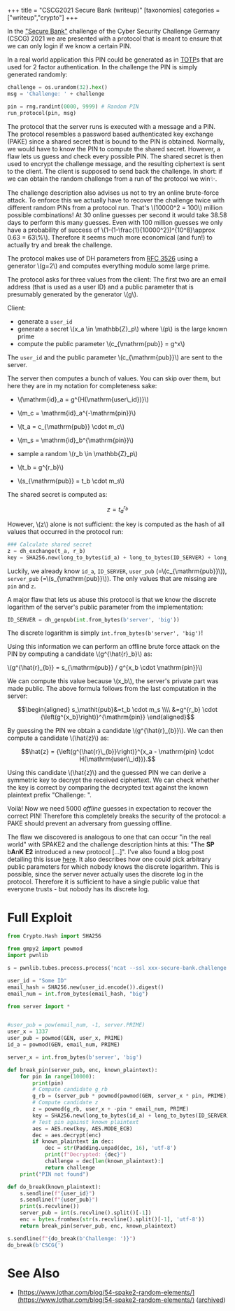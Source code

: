 +++
title = "CSCG2021 Secure Bank (writeup)"
[taxonomies]
categories = ["writeup","crypto"]
+++

In the ["Secure Bank"](https://earth.cscg.live/tasks/secure-bank) challenge of the Cyber Security Challenge Germany (CSCG) 2021
we are presented with a protocol that is meant to ensure that
we can only login if we know a certain PIN.

In a real world application this PIN could be generated as in [TOTP](https://en.wikipedia.org/wiki/Time-based_One-Time_Password)s that are used for 2 factor authentication.
In the challenge the PIN is simply generated randomly:

```python
challenge = os.urandom(32).hex()
msg = 'Challenge: ' + challenge

pin = rng.randint(0000, 9999) # Random PIN
run_protocol(pin, msg)
```

The protocol that the server runs is executed with a message and a PIN.
The protocol resembles a password based authenticated key exchange (PAKE) 
since a shared secret that is bound to the PIN is obtained.
Normally, we would have to know the PIN to compute the shared secret.
However, a flaw lets us guess and check every possible PIN.
The shared secret is then used to encrypt the challenge message,
and the resulting ciphertext is sent to the client.
The client is supposed to send back the challenge.
In short: if we can obtain the random challenge from a run of the protocol we win✨.

The challenge description also advises us not to try an online brute-force attack.
To enforce this we actually have to recover the challenge twice with different random PINs from a protocol run.
That's \\(10000^2 = 100\\) million possible combinations!
At 30 online guesses per second it would take 38.58 days to perform this many guesses. Even with 100 million guesses we only have a
probability of success of \\(1-(1-\frac{1}{10000^2})^{10^8}\approx 0.63 = 63\\%\\).
Therefore it seems much more economical (and fun!) to actually try and break the challenge.

The protocol makes use of DH parameters from [RFC 3526](https://www.ietf.org/rfc/rfc3526.txt)
using a generator \\(g=2\\) and computes everything modulo some large prime.

The protocol asks for three values from the client:
The first two are an email address (that is used as a user ID) and a public parameter
that is presumably generated by the generator \\(g\\).

Client:
- generate a `user_id`
- generate a secret \\(x_a \in \mathbb{Z}_p\\) where \\(p\\) is the large known prime
- compute the public parameter \\(c_{\mathrm{pub}} = g^x\\)

The `user_id` and the public parameter \\(c_{\mathrm{pub}}\\) are sent to the server.

The server then computes a bunch of values.
You can skip over them, but here they are in my notation for completeness sake:

- \\(\mathrm{id}_a = g^{H(\mathrm{user\\_id})}\\)
- \\(m_c = \mathrm{id}_a^{-\mathrm{pin}}\\)
- \\(t_a = c_{\mathrm{pub}} \cdot m_c\\)

- \\(m_s = \mathrm{id}_b^{\mathrm{pin}}\\)
- sample a random \\(r_b \in \mathbb{Z}_p\\)
- \\(t_b = g^{r_b}\\)
- \\(s_{\mathrm{pub}} = t_b \cdot m_s\\)

The shared secret is computed as:

$$z = t_a^{r_b}$$

However, \\(z\\) alone is not sufficient:
the key is computed as the hash of all values that occurred in the protocol run:

```python
### Calculate shared secret
z = dh_exchange(t_a, r_b)
key = SHA256.new(long_to_bytes(id_a) + long_to_bytes(ID_SERVER) + long_to_bytes(user_pub) + long_to_bytes(server_pub) + long_to_bytes(pin) + long_to_bytes(z)).digest()
```

Luckily, we already know `id_a`, `ID_SERVER`, `user_pub` (=\\(c_{\mathrm{pub}}\\)), `server_pub` (=\\(s_{\mathrm{pub}}\\)).
The only values that are missing are `pin` and `z`.

A major flaw that lets us abuse this protocol is
that we know the discrete logarithm of the server's public
parameter from the implementation:

```python
ID_SERVER = dh_genpub(int.from_bytes(b'server', 'big'))
```

The discrete logarithm is simply `int.from_bytes(b'server', 'big')`!

Using this information we can perform an offline brute force attack on the PIN
by computing a candidate \\(g^{\hat{r}_b}\\) as:

\\(g^{\hat{r}\_{b}} = s\_{\mathrm{pub}} / g^{x_b \cdot \mathrm{pin}}\\)

We can compute this value because \\(x_b\\), the server's private part was made public.
The above formula follows from the last computation in the server: 

$$\begin{aligned}
s_\mathit{pub}&=t_b \cdot m_s \\\\
&=g^{r_b} \cdot {\left(g^{x_b}\right)}^{\mathrm{pin}}
\end{aligned}$$

By guessing the PIN we obtain a candidate \\(g^{\hat{r}\_{b}}\\).
We can then compute a candidate \\(\hat{z}\\) as:

$$\hat{z} = {\left(g^{\hat{r}\_{b}}\right)}^{x_a - \mathrm{pin} \cdot H(\mathrm{user\\_id})}.$$

Using this candidate \\(\hat{z}\\) and the guessed PIN
we can derive a symmetric key to decrypt the received ciphertext.
We can check whether the key is correct by comparing the decrypted text 
against the known plaintext prefix "Challenge: ".

Voilà! Now we need 5000 _offline_ guesses in expectation to recover the correct PIN!
Therefore this completely breaks the security of the protocol:
a PAKE should prevent an adversary from guessing offline.

The flaw we discovered is analogous to one that can occur "in the real world" with SPAKE2
and the challenge description hints at this: "The **SP** b**A**n**K** **E2** introduced a new protocol [...]".
I've also found a blog post detailing this issue [here](https://www.lothar.com/blog/54-spake2-random-elements/).
It also describes how one could pick arbitrary public parameters for which nobody knows the discrete logarithm.
This is possible, since the server never actually uses the discrete log in the protocol.
Therefore it is sufficient to have a single public value that everyone trusts - but nobody has its discrete log.

# Full Exploit

```python
from Crypto.Hash import SHA256

from gmpy2 import powmod
import pwnlib

s = pwnlib.tubes.process.process('ncat --ssl xxx-secure-bank.challenge.broker.cscg.live 31337'.split())

user_id = "Some ID"
email_hash = SHA256.new(user_id.encode()).digest()
email_num = int.from_bytes(email_hash, "big")

from server import *


#user_pub = pow(email_num, -1, server.PRIME)
user_x = 1337
user_pub = powmod(GEN, user_x, PRIME)
id_a = powmod(GEN, email_num, PRIME)

server_x = int.from_bytes(b'server', 'big')

def break_pin(server_pub, enc, known_plaintext):
    for pin in range(10000):
        print(pin)
        # Compute candidate g_rb
        g_rb = (server_pub * powmod(powmod(GEN, server_x * pin, PRIME), -1, PRIME)) % PRIME
        # Compute candidate z
        z = powmod(g_rb, user_x + -pin * email_num, PRIME)
        key = SHA256.new(long_to_bytes(id_a) + long_to_bytes(ID_SERVER) + long_to_bytes(user_pub) + long_to_bytes(server_pub) + long_to_bytes(pin) + long_to_bytes(z)).digest()
        # Test pin against known plaintext
        aes = AES.new(key, AES.MODE_ECB)
        dec = aes.decrypt(enc)
        if known_plaintext in dec:
            dec = str(Padding.unpad(dec, 16), 'utf-8')
            print(f"Decrypted: {dec}")
            challenge = dec[len(known_plaintext):]
            return challenge
    print("PIN not found")

def do_break(known_plaintext):
    s.sendline(f"{user_id}")
    s.sendline(f"{user_pub}")
    print(s.recvline())
    server_pub = int(s.recvline().split()[-1])
    enc = bytes.fromhex(str(s.recvline().split()[-1], 'utf-8'))
    return break_pin(server_pub, enc, known_plaintext)

s.sendline(f"{do_break(b'Challenge: ')}")
do_break(b'CSCG{')
```

# See Also

- [https://www.lothar.com/blog/54-spake2-random-elements/](https://www.lothar.com/blog/54-spake2-random-elements/) ([archived](https://web.archive.org/web/20210226042526/https://www.lothar.com/blog/54-spake2-random-elements/))